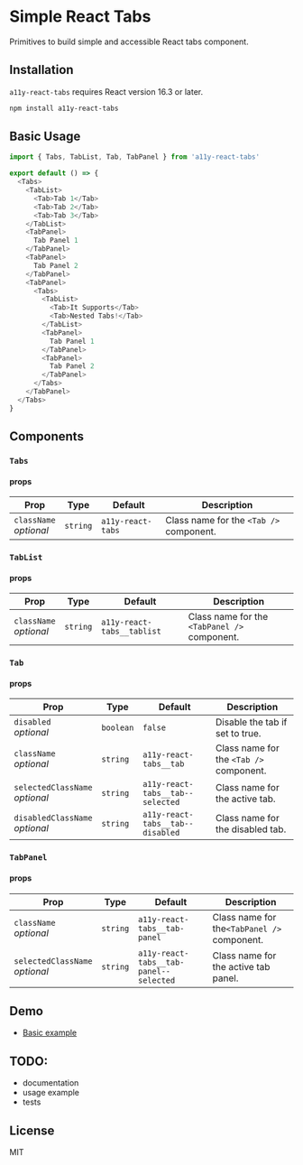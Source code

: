 # Simple React Tabs

Primitives to build simple and accessible React tabs component.

## Installation
`a11y-react-tabs` requires React version 16.3 or later.
```bash
npm install a11y-react-tabs
```

## Basic Usage
```js
import { Tabs, TabList, Tab, TabPanel } from 'a11y-react-tabs'

export default () => {
  <Tabs>
    <TabList>
      <Tab>Tab 1</Tab>
      <Tab>Tab 2</Tab>
      <Tab>Tab 3</Tab>
    </TabList>
    <TabPanel>
      Tab Panel 1
    </TabPanel>
    <TabPanel>
      Tab Panel 2
    </TabPanel>
    <TabPanel>
      <Tabs>
        <TabList>
          <Tab>It Supports</Tab>
          <Tab>Nested Tabs!</Tab>
        </TabList>
        <TabPanel>
          Tab Panel 1
        </TabPanel>
        <TabPanel>
          Tab Panel 2
        </TabPanel>
      </Tabs>
    </TabPanel>
  </Tabs>
}
```

## Components

### `Tabs`
#### props
| Prop                                | Type       | Default                     | Description                             |
| ----------------------------------- | ---------- | --------------------------- | --------------------------------------- |
| `className` <br> _optional_         | `string`   | `a11y-react-tabs`           | Class name for the `<Tab />` component. |


### `TabList`
#### props
| Prop                                | Type       | Default                     | Description                                  |
| ----------------------------------- | ---------- | --------------------------- | -------------------------------------------- |
| `className` <br> _optional_         | `string`   | `a11y-react-tabs__tablist`  | Class name for the `<TabPanel />` component. |


### `Tab`
#### props
| Prop                                | Type        | Default                          | Description                             |
| ----------------------------------- | ----------- | -------------------------------- |---------------------------------------- |
| `disabled` <br> _optional_          | `boolean`   | `false`                          | Disable the tab if set to true.         |
| `className` <br> _optional_         | `string`    | `a11y-react-tabs__tab`           | Class name for the `<Tab />` component. |
| `selectedClassName` <br> _optional_ | `string`    | `a11y-react-tabs__tab--selected` | Class name for the active tab.          |
| `disabledClassName` <br> _optional_ | `string`    | `a11y-react-tabs__tab--disabled` | Class name for the disabled tab.        |


### `TabPanel`
#### props
| Prop                                | Type       | Default                                | Description                                 |
| ----------------------------------- | ---------- | -------------------------------------- |-----------------------------------------    |
| `className` <br> _optional_         | `string`   | `a11y-react-tabs__tab-panel`           | Class name for the`<TabPanel />` component. |
| `selectedClassName` <br> _optional_ | `string`   | `a11y-react-tabs__tab-panel--selected` | Class name for the active tab panel.        |

## Demo
* [Basic example](https://codesandbox.io/s/jkkqzxlp9)

## TODO:
* documentation
* usage example
* tests

## License
MIT
